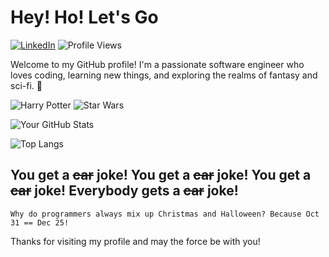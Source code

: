 # Hey! Ho! Let's Go
[![LinkedIn](https://img.shields.io/badge/-LinkedIn-05122A?style=flat&logo=linkedin)](https://www.linkedin.com/in/maria-junqueira)
![Profile Views](https://komarev.com/ghpvc/?username=mariajunqueira&color=blue)

Welcome to my GitHub profile! I'm a passionate software engineer who loves coding, learning new things, and exploring the realms of fantasy and sci-fi. 🌌

![Harry Potter](https://img.shields.io/badge/-Harry_Potter-05122A?style=flat&logo=magic)
![Star Wars](https://img.shields.io/badge/-Star_Wars-05122A?style=flat&logo=star-wars)

![Your GitHub Stats](https://github-readme-stats.vercel.app/api?username=mariajunqueira&show_icons=true&hide_border=true&count_private=true)


![Top Langs](https://github-readme-stats.vercel.app/api/top-langs/?username=mariajunqueira&layout=compact)


## You get a ~~car~~ joke! You get a ~~car~~ joke! You get a ~~car~~ joke! Everybody gets a ~~car~~ joke!

```Why do programmers always mix up Christmas and Halloween? Because Oct 31 == Dec 25!```


Thanks for visiting my profile and may the force be with you!


